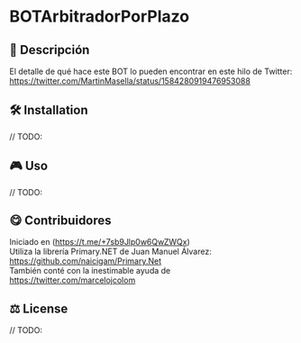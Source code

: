 # BOTArbitradorPorPlazo

## 📄 Descripción

El detalle de qué hace este BOT lo pueden encontrar en este hilo de Twitter:  
https://twitter.com/MartinMasella/status/1584280919476953088

## 🛠 Installation

// TODO:

## 🎮 Uso 

// TODO: 

## 😋 Contribuidores

Iniciado en (https://t.me/+7sb9Jlp0w6QwZWQx)  
Utiliza la librería Primary.NET de Juan Manuel Álvarez: https://github.com/naicigam/Primary.Net  
También conté con la inestimable ayuda de https://twitter.com/marcelojcolom  


## ⚖️ License

// TODO:
